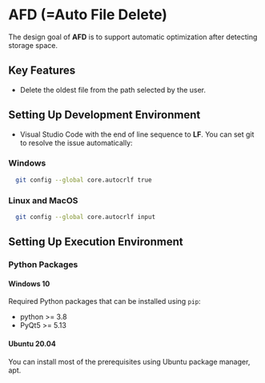 # AFD (=Auto File Delete)

The design goal of **AFD** is to support automatic optimization after detecting storage space.

## Key Features

- Delete the oldest file from the path selected by the user.

## Setting Up Development Environment

- Visual Studio Code with the end of line sequence to **LF**. You can set git to resolve the issue automatically:

### Windows

```bash
  git config --global core.autocrlf true
```

### Linux and MacOS

```bash
  git config --global core.autocrlf input
```

## Setting Up Execution Environment

### Python Packages

#### Windows 10

Required Python packages that can be installed using `pip`:

- python >= 3.8
- PyQt5 >= 5.13

#### Ubuntu 20.04

You can install most of the prerequisites using Ubuntu package manager, apt.